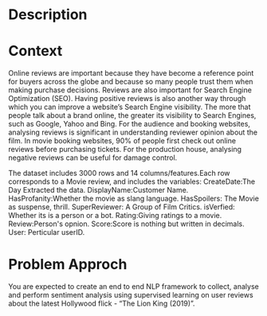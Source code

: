 # Description

# Context
Online reviews are important because they have become a reference point for buyers across the globe and because so many people trust them when making purchase decisions. Reviews are also important for Search Engine Optimization (SEO). Having positive reviews is also another way through which you can improve a website’s Search Engine visibility. The more that people talk about a brand online, the greater its visibility to Search Engines, such as Google, Yahoo and Bing. For the audience and booking websites, analysing reviews is significant in understanding reviewer opinion about the film. In movie booking websites, 90% of people first check out online reviews before purchasing tickets. For the production house, analysing negative reviews can be useful for damage control.


The dataset includes 3000 rows and 14 columns/features.Each row corresponds to a Movie review, and includes the variables: CreateDate:The Day Extracted the data. DisplayName:Customer Name. HasProfanity:Whether the movie as slang language. HasSpoilers: The Movie as suspense, thrill. SuperReviewer: A Group of Film Critics. isVerfied: Whether its is a person or a bot. Rating:Giving ratings to a movie. Review:Person's opnion. Score:Score is nothing but written in decimals. User: Perticular userID.
# Problem Approch
You are expected to create an end to end NLP framework to collect, analyse and perform sentiment analysis using supervised learning on user reviews about the latest Hollywood flick - “The Lion King (2019)”.
